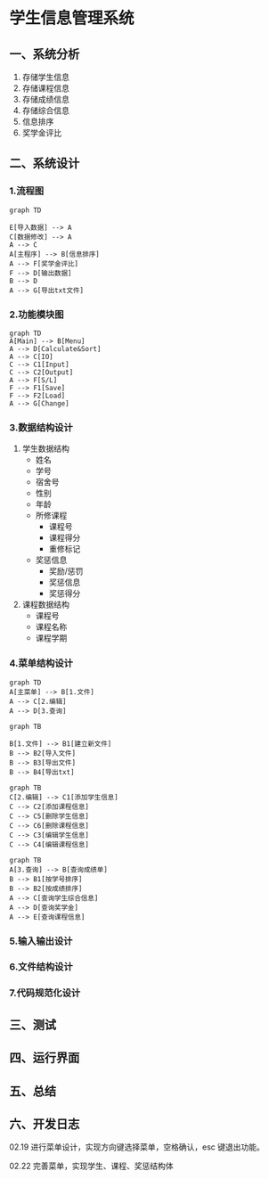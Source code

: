 # 学生信息管理系统

##  一、系统分析

1. 存储学生信息
2. 存储课程信息
3. 存储成绩信息
4. 存储综合信息
5. 信息排序
6. 奖学金评比

## 二、系统设计

### 1.流程图

```mermaid
graph TD

E[导入数据] --> A
C[数据修改] --> A
A --> C
A[主程序] --> B[信息排序]
A --> F[奖学金评比]
F --> D[输出数据]
B --> D
A --> G[导出txt文件]

```

### 2.功能模块图

```mermaid
graph TD
A[Main] --> B[Menu]
A --> D[Calculate&Sort]
A --> C[IO]
C --> C1[Input]
C --> C2[Output]
A --> F[S/L]
F --> F1[Save]
F --> F2[Load]
A --> G[Change]
```

### 3.数据结构设计

1. 学生数据结构
   + 姓名
   + 学号
   + 宿舍号
   + 性别
   + 年龄
   + 所修课程
     - 课程号
     - 课程得分
     - 重修标记
   + 奖惩信息
     - 奖励/惩罚
     - 奖惩信息
     - 奖惩得分
2. 课程数据结构
   * 课程号
   * 课程名称
   * 课程学期



### 4.菜单结构设计

```mermaid
graph TD
A[主菜单] --> B[1.文件]
A --> C[2.编辑]
A --> D[3.查询]
```

```mermaid
graph TB

B[1.文件] --> B1[建立新文件]
B --> B2[导入文件]
B --> B3[导出文件]
B --> B4[导出txt]
```

```mermaid
graph TB
C[2.编辑] --> C1[添加学生信息]
C --> C2[添加课程信息]
C --> C5[删除学生信息]
C --> C6[删除课程信息]
C --> C3[编辑学生信息]
C --> C4[编辑课程信息]
```



```mermaid
graph TB
A[3.查询] --> B[查询成绩单]
B --> B1[按学号排序]
B --> B2[按成绩排序]
A --> C[查询学生综合信息]
A --> D[查询奖学金]
A --> E[查询课程信息]
```





### 5.输入输出设计

### 6.文件结构设计

### 7.代码规范化设计

## 三、测试

## 四、运行界面

## 五、总结

## 六、开发日志

02.19 进行菜单设计，实现方向键选择菜单，空格确认，esc 键退出功能。

02.22 完善菜单，实现学生、课程、奖惩结构体